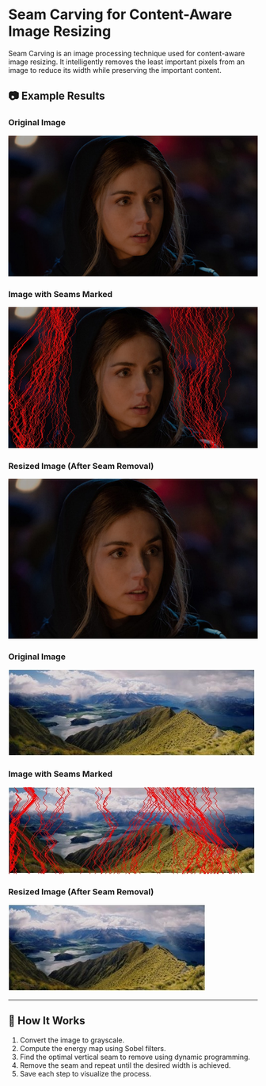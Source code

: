 # Seam Carving for Content-Aware Image Resizing

Seam Carving is an image processing technique used for content-aware image resizing. It intelligently removes the least important pixels from an image to reduce its width while preserving the important content.

## 📷 Example Results

### Original Image
![Original Image](data/ghosted.jpg)

### Image with Seams Marked
![Seams Marked](seams/ghosted.jpg)

### Resized Image (After Seam Removal)
![Resized Image](carved/ghosted.jpg)

### Original Image
![Original Image](data/land.jpg)

### Image with Seams Marked
![Seams Marked](seams/land.jpg)

### Resized Image (After Seam Removal)
![Resized Image](carved/land.jpg)

---

## 📌 How It Works

1. Convert the image to grayscale.
2. Compute the energy map using Sobel filters.
3. Find the optimal vertical seam to remove using dynamic programming.
4. Remove the seam and repeat until the desired width is achieved.
5. Save each step to visualize the process.
